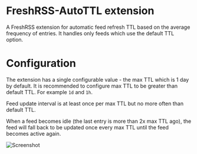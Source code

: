# FreshRSS-AutoTTL extension

A FreshRSS extension for automatic feed refresh TTL based on the average frequency of entries.
It handles only feeds which use the default TTL option.

# Configuration

The extension has a single configurable value - the max TTL which is 1 day by default.
It is recommended to configure max TTL to be greater than default TTL. For example `1d` and `1h`.

Feed update interval is at least once per max TTL but no more often than default TTL.

When a feed becomes idle (the last entry is more than 2x max TTL ago), the feed will fall back to be updated once every max TTL until the feed becomes active again.

![Screenshot](https://user-images.githubusercontent.com/15255910/224358248-e2c30f62-f250-4ec6-9858-2505eded4aae.png)
